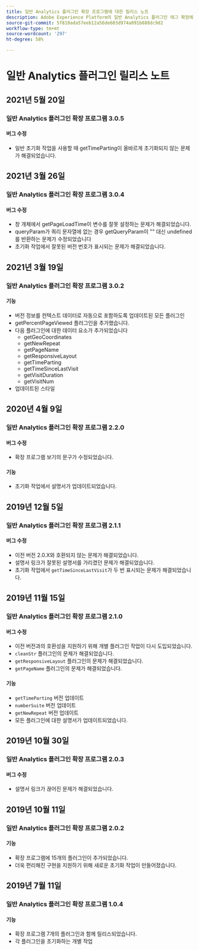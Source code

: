 ```yaml
---
title: 일반 Analytics 플러그인 확장 프로그램에 대한 릴리스 노트
description: Adobe Experience Platform의 일반 Analytics 플러그인 태그 확장에 대한 최신 릴리스 노트입니다.
source-git-commit: 5f810ada57eeb12a56de603d974a091b888dc9d2
workflow-type: tm+mt
source-wordcount: '297'
ht-degree: 58%

---
```


# 일반 Analytics 플러그인 릴리스 노트

## 2021년 5월 20일

### 일반 Analytics 플러그인 확장 프로그램 3.0.5

#### 버그 수정

* 일반 초기화 작업을 사용할 때 getTimeParting이 올바르게 초기화되지 않는 문제가 해결되었습니다.

## 2021년 3월 26일

### 일반 Analytics 플러그인 확장 프로그램 3.0.4

#### 버그 수정

* 창 개체에서 getPageLoadTime이 변수를 잘못 설정하는 문제가 해결되었습니다.
* queryParam가 쿼리 문자열에 없는 경우 getQueryParam이 &quot;&quot; 대신 undefined를 반환하는 문제가 수정되었습니다
* 초기화 작업에서 잘못된 버전 번호가 표시되는 문제가 해결되었습니다.

## 2021년 3월 19일

### 일반 Analytics 플러그인 확장 프로그램 3.0.2

#### 기능

* 버전 정보를 컨텍스트 데이터로 자동으로 포함하도록 업데이트된 모든 플러그인
* getPercentPageViewed 플러그인을 추가했습니다.
* 다음 플러그인에 대한 데이터 요소가 추가되었습니다
   * getGeoCoordinates
   * getNewRepeat
   * getPageName
   * getResponsiveLayout
   * getTimeParting
   * getTimeSinceLastVisit
   * getVisitDuration
   * getVisitNum
* 업데이트된 스타일

## 2020년 4월 9일

### 일반 Analytics 플러그인 확장 프로그램 2.2.0

#### 버그 수정

* 확장 프로그램 보기의 문구가 수정되었습니다.

#### 기능

* 초기화 작업에서 설명서가 업데이트되었습니다.

## 2019년 12월 5일

### 일반 Analytics 플러그인 확장 프로그램 2.1.1

#### 버그 수정

* 이전 버전 2.0.X와 호환되지 않는 문제가 해결되었습니다.
* 설명서 링크가 잘못된 설명서를 가리켰던 문제가 해결되었습니다.
* 초기화 작업에서 `getTimeSinceLastVisit`가 두 번 표시되는 문제가 해결되었습니다.

## 2019년 11월 15일

### 일반 Analytics 플러그인 확장 프로그램 2.1.0

#### 버그 수정

* 이전 버전과의 호환성을 지원하기 위해 개별 플러그인 작업이 다시 도입되었습니다.
* `cleanStr` 플러그인의 문제가 해결되었습니다.
* `getResponsiveLayout` 플러그인의 문제가 해결되었습니다.
* `getPageName` 플러그인의 문제가 해결되었습니다.

#### 기능

* `getTimeParting` 버전 업데이트
* `numberSuite` 버전 업데이트
* `getNewRepeat` 버전 업데이트
* 모든 플러그인에 대한 설명서가 업데이트되었습니다.

## 2019년 10월 30일

### 일반 Analytics 플러그인 확장 프로그램 2.0.3

#### 버그 수정

* 설명서 링크가 끊어진 문제가 해결되었습니다.

## 2019년 10월 11일

### 일반 Analytics 플러그인 확장 프로그램 2.0.2

#### 기능

* 확장 프로그램에 15개의 플러그인이 추가되었습니다.
* 더욱 편리해진 구현을 지원하기 위해 새로운 초기화 작업이 만들어졌습니다.

## 2019년 7월 11일

### 일반 Analytics 플러그인 확장 프로그램 1.0.4

#### 기능

* 확장 프로그램 7개의 플러그인과 함께 릴리스되었습니다.
* 각 플러그인을 초기화하는 개별 작업
